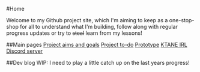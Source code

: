 #Home

Welcome to my Github project site, which I'm aiming to keep as a one-stop-shop for all to understand what I'm building, follow along with regular progress updates or try to ~~steal~~ learn from my lessons!

##Main pages
[Project aims and goals](https://github.com/bcorwen/KeepTalkingOrTheMicrocontrollerExplodes/docs/goals.md)
[Project to-do](https://github.com/bcorwen/KeepTalkingOrTheMicrocontrollerExplodes/docs/todo.md)
[Prototype](https://github.com/bcorwen/KeepTalkingOrTheMicrocontrollerExplodes/docs/prototype.md)
[KTANE IRL Discord server](https://discord.com/channels/711013430575890432)

##Dev blog
WIP: I need to play a little catch up on the last years progress!